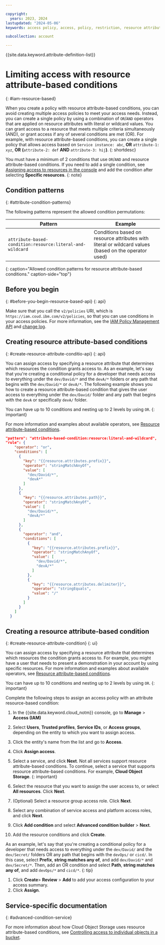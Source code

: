 ```yaml
---

copyright:
  years: 2023, 2024
lastupdated: "2024-05-06"
keywords: access policy, access, policy, restriction, resource attribute, conditions

subcollection: account

---
```


{{site.data.keyword.attribute-definition-list}}

# Limiting access with resource attribute-based conditions
{: #iam-resource-based}

When you create a policy with resource attribute-based conditions, you can avoid creating multiple access policies to meet your access needs. Instead, you can create a single policy by using a combination of `OR`/`AND` operators that are applied on resource attributes with literal or wildcard values. You can grant access to a resource that meets multiple criteria simultaneously (AND), or grant access if any of several conditions are met (OR). For example, with resource attribute-based conditions, you can create a single policy that allows access based on `Service instance: abc`, **OR** `attribute-1: xyz`, **OR** **(**`attribute-2: def` **AND** `attribute-3: hij`**)**.
{: shortdesc}

You must have a minimum of 2 conditions that use `OR`/`AND` and resource attribute-based conditions. If you need to add a single condition, see [Assigning access to resources in the console](/docs/account?topic=account-assign-access-resources&interface=ui#access-resources-console) and add the condition after selecting **Specific resources**.
{: note}

## Condition patterns
{: #attribute-condition-patterns}

The following patterns represent the allowed condition permutations:

| Pattern | Example |
|---------|---------|
| `attribute-based-condition:resource:literal-and-wildcard` |	Conditions based on resource attributes with literal or wildcard values (based on the operator used) |
{: caption="Allowed condition patterns for resource attribute-based conditions." caption-side="top"}





## Before you begin
{: #before-you-begin-resource-based-api}
{: api}

Make sure that you call the `v2/policies` URI, which is `https://iam.coud.ibm.com/v2/policies`, so that you can use conditions in your access policies. For more information, see the [IAM Policy Management API](/apidocs/iam-policy-management) and [change log](/docs/account?topic=account-api-change-log).

## Creating resource attribute-based conditions
{: #create-resource-attribute-conditio-api}
{: api}

You can assign access by specifying a resource attribute that determines which resources the condition grants access to. As an example, let's say that you're creating a conditional policy for a developer that needs access to everything under the `dev/David/*` and the `devA/*` folders or any path that begins with the `dev/David/*` or `devA/*`. The following example shows you how to create a resource attribute-based condition that gives the user access to everything under the `dev/David/` folder and any path that begins with the `devA` or specifically `devA/` folder.

You can have up to 10 conditions and nesting up to 2 levels by using `OR`.
{: important}

For more information and examples about available operators, see [Resource attribute-based conditions](/docs/account?topic=account-iam-condition-properties&interface=ui#resource-based-conditions).



```json
"pattern": "attribute-based-condition:resource:literal-and-wildcard",
"rule": {
    "operator": "or",
    "conditions": [
      {
        "key": "{{resource.attributes.prefix}}",
        "operator": "stringMatchAnyOf",
        "value": [
          "dev/David/*",
          "devA*"
        ]
      },
      {
        "key": "{{resource.attributes.path}}",
        "operator": "stringMatchAnyOf",
        "value": [
          "dev/David/*",
          "devA/*"
        ]
      },
      {
        "operator": "and",
        "conditions": [
          {
            "key": "{{resource.attributes.prefix}}",
            "operator": "stringMatchAnyOf",
            "value": [
              "dev/David/*",
              "devA/*"
            ]
          },
          {
            "key": "{{resource.attributes.delimiter}}",
            "operator": "stringEquals",
            "value": "/"
          }
        ]
      }
    ]
  }
```

## Creating a resource attribute-based condition
{: #create-resource-attribute-condition}
{: ui}

You can assign access by specifying a resource attribute that determines which resources the condition grants access to. For example, you might have a user that needs to present a demonstration in your account by using specific resources. For more information and examples about available operators, see [Resource attribute-based conditions](/docs/account?topic=account-iam-condition-properties&interface=ui#resource-based-conditions).

You can have up to 10 conditions and nesting up to 2 levels by using `OR`.
{: important}

Complete the following steps to assign an access policy with an attribute resource-based condition:

1. In the {{site.data.keyword.cloud_notm}} console, go to **Manage** > **Access (IAM)**
1. Select **Users**, **Trusted profiles**, **Service IDs**, or **Access groups**, depending on the entity to which you want to assign access.
1. Click the entity's name from the list and go to **Access**.
1. Click **Assign access**.
1. Select a service, and click **Next**.
   Not all services support resource attribute-based conditions. To continue, select a service that supports resource attribute-based conditions. For example, **Cloud Object Storage**.
   {: important}

1. Select the resource that you want to assign the user access to, or select **All resources**. Click **Next**.
1. (Optional) Select a resource group access role. Click **Next**.
1. Select any combination of service access and platform access roles, and click **Next**.
1. Click **Add condition** and select **Advanced condition builder** > **Next**.
1. Add the resource conditions and click **Create**.

As an example, let's say that you're creating a conditional policy for a developer that needs access to everything under the `dev/David/` and the `dev/Secret/` folders OR any path that begins with the `devOps/` or `cicd/`. In this case, select **Prefix**, **string matches any of**, and add `dev/David/*` and `dev/Secret/*`. Then, add an OR condition and select **Path**, **string matches any of**, and add `devOps/*` and `cicd/*`.
{: tip}

1. Click **Create**> **Review** > **Add** to add your access configuration to your access summary.
1. Click **Assign**.


## Service-specific documentation
{: #advanced-condition-service}

For more information about how Cloud Object Storage uses resource attribute-based conditions, see [Controlling access to individual objects in a bucket](/docs/cloud-object-storage?topic=cloud-object-storage-object-access-tutorial).

